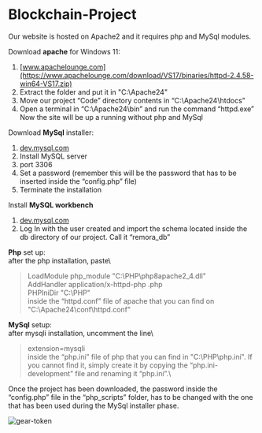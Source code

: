 # Blockchain-Project

Our website is hosted on Apache2 and it requires php and MySql modules.

Download **apache** for Windows 11:
1. [www.apachelounge.com](https://www.apachelounge.com/download/VS17/binaries/httpd-2.4.58-win64-VS17.zip)
2. Extract the folder and put it in "C:\Apache24"
3. Move our project “Code” directory contents in “C:\Apache24\htdocs”
4. Open a terminal in “C:\Apache24\bin” and run the command “httpd.exe”\
Now the site will be up a running without php and MySql

Download **MySql** installer:
1. [dev.mysql.com](https://dev.mysql.com/downloads/file/?id=523567)
2. Install MySQL server 
3. port 3306
4. Set a password (remember this will be the password that has to be inserted inside the “config.php” file)
5. Terminate the installation

Install **MySQL workbench**
1. [dev.mysql.com](https://dev.mysql.com/downloads/file/?id=519997)
2. Log In with the user created and import the schema located inside the db directory of our project. Call it “remora_db”

**Php** set up:\
after the php installation, paste\
> LoadModule php_module "C:\PHP\php8apache2_4.dll"\
> AddHandler application/x-httpd-php .php\
> PHPIniDir "C:\PHP"\
inside the “httpd.conf” file of apache that you can find on "C:\Apache24\conf\httpd.conf"

**MySql** setup:\
after mysqli installation, uncomment the line\
> extension=mysqli\
inside the “php.ini” file of php that you can find in "C:\PHP\php.ini". If you cannot find it, simply create it by copying the “php.ini-development” file and renaming it “php.ini”.\

Once the project has been downloaded, the password inside the “config.php” file in the “php_scripts” folder, has to be changed with the one that has been used during the MySql installer phase.


![gear-token](https://github.com/Videars/videars.github.io/assets/105921751/8e811874-0280-4c6a-9b0e-3b59abf539e0)
